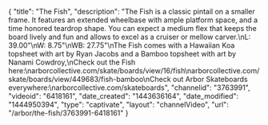 {
    "title": "The Fish",
    "description": "The Fish is a classic pintail on a smaller frame. It features an extended wheelbase with ample platform space, and a time honored teardrop shape. You can expect a medium flex that keeps the board lively and fun and allows to excel as a cruiser or mellow carver.\nL: 39.00\"\nW: 8.75\"\nWB: 27.75\"\nThe Fish comes with a Hawaiian Koa topsheet with art by Ryan Jacobs and a Bamboo topsheet with art by Nanami Cowdroy,\nCheck out the Fish here:\narborcollective.com\/skate\/boards\/view\/16\/fish\narborcollective.com\/skate\/boards\/view\/449683\/fish-bamboo\nCheck out Arbor Skateboards everywhere:\narborcollective.com\/skateboards",
    "channelid": "3763991",
    "videoid": "6418161",
    "date_created": "1443636164",
    "date_modified": "1444950394",
    "type": "captivate",
    "layout": "channelVideo",
    "url": "\/arbor\/the-fish\/3763991-6418161"
}